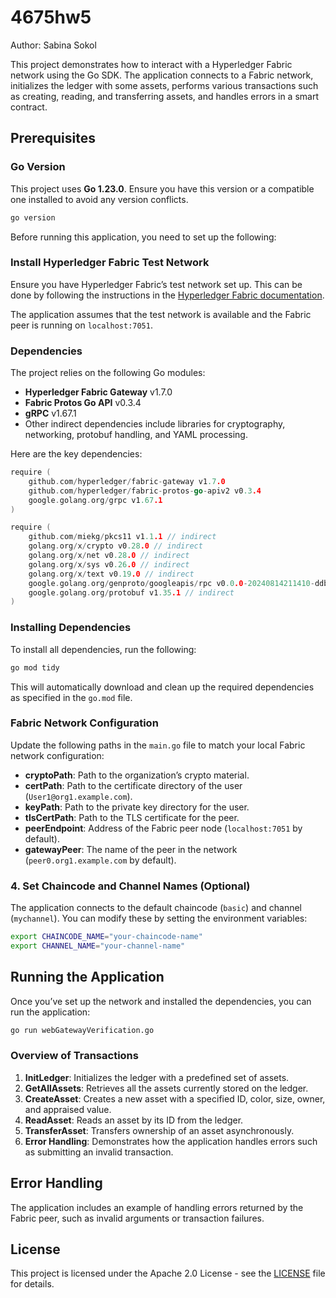 # 4675hw5
Author: Sabina Sokol

This project demonstrates how to interact with a Hyperledger Fabric network using the Go SDK. The application connects to a Fabric network, initializes the ledger with some assets, performs various transactions such as creating, reading, and transferring assets, and handles errors in a smart contract.

## Prerequisites

### Go Version

This project uses **Go 1.23.0**. Ensure you have this version or a compatible one installed to avoid any version conflicts.

```bash
go version
```

Before running this application, you need to set up the following:

### Install Hyperledger Fabric Test Network
Ensure you have Hyperledger Fabric’s test network set up. This can be done by following the instructions in the [Hyperledger Fabric documentation](https://hyperledger-fabric.readthedocs.io/en/latest/test_network/).

The application assumes that the test network is available and the Fabric peer is running on `localhost:7051`.

### Dependencies

The project relies on the following Go modules:

- **Hyperledger Fabric Gateway** v1.7.0
- **Fabric Protos Go API** v0.3.4
- **gRPC** v1.67.1
- Other indirect dependencies include libraries for cryptography, networking, protobuf handling, and YAML processing.

Here are the key dependencies:

```go
require (
    github.com/hyperledger/fabric-gateway v1.7.0
    github.com/hyperledger/fabric-protos-go-apiv2 v0.3.4
    google.golang.org/grpc v1.67.1
)

require (
    github.com/miekg/pkcs11 v1.1.1 // indirect
    golang.org/x/crypto v0.28.0 // indirect
    golang.org/x/net v0.28.0 // indirect
    golang.org/x/sys v0.26.0 // indirect
    golang.org/x/text v0.19.0 // indirect
    google.golang.org/genproto/googleapis/rpc v0.0.0-20240814211410-ddb44dafa142 // indirect
    google.golang.org/protobuf v1.35.1 // indirect
)
```

### Installing Dependencies

To install all dependencies, run the following:

```bash
go mod tidy
```

This will automatically download and clean up the required dependencies as specified in the `go.mod` file.

### Fabric Network Configuration
Update the following paths in the `main.go` file to match your local Fabric network configuration:

- **cryptoPath**: Path to the organization’s crypto material.
- **certPath**: Path to the certificate directory of the user (`User1@org1.example.com`).
- **keyPath**: Path to the private key directory for the user.
- **tlsCertPath**: Path to the TLS certificate for the peer.
- **peerEndpoint**: Address of the Fabric peer node (`localhost:7051` by default).
- **gatewayPeer**: The name of the peer in the network (`peer0.org1.example.com` by default).

### 4. Set Chaincode and Channel Names (Optional)
The application connects to the default chaincode (`basic`) and channel (`mychannel`). You can modify these by setting the environment variables:

```bash
export CHAINCODE_NAME="your-chaincode-name"
export CHANNEL_NAME="your-channel-name"
```

## Running the Application

Once you’ve set up the network and installed the dependencies, you can run the application:

```bash
go run webGatewayVerification.go
```

### Overview of Transactions

1. **InitLedger**: Initializes the ledger with a predefined set of assets.
2. **GetAllAssets**: Retrieves all the assets currently stored on the ledger.
3. **CreateAsset**: Creates a new asset with a specified ID, color, size, owner, and appraised value.
4. **ReadAsset**: Reads an asset by its ID from the ledger.
5. **TransferAsset**: Transfers ownership of an asset asynchronously.
6. **Error Handling**: Demonstrates how the application handles errors such as submitting an invalid transaction.

## Error Handling

The application includes an example of handling errors returned by the Fabric peer, such as invalid arguments or transaction failures.

## License

This project is licensed under the Apache 2.0 License - see the [LICENSE](LICENSE) file for details.
